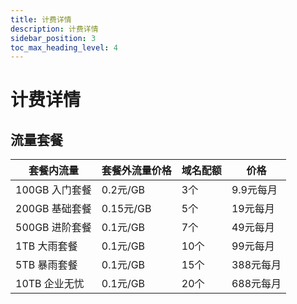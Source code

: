 ```yaml
---
title: 计费详情
description: 计费详情
sidebar_position: 3
toc_max_heading_level: 4
---
```


# 计费详情



## 流量套餐

| 套餐内流量      | 套餐外流量价格  | 域名配额 | 价格     |
|------------|----------|------|--------|
| 100GB 入门套餐 | 0.2元/GB  | 3个   | 9.9元每月 |
| 200GB 基础套餐 | 0.15元/GB | 5个   | 19元每月  | 
| 500GB 进阶套餐 | 0.1元/GB  | 7个   | 49元每月  | 
| 1TB 大雨套餐   | 0.1元/GB  | 10个  | 99元每月  | 
| 5TB 暴雨套餐   | 0.1元/GB  | 15个  | 388元每月 | 
| 10TB 企业无忧  | 0.1元/GB  | 20个  | 688元每月 | 

